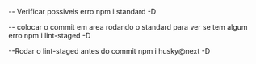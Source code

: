 -- Verificar possiveis erro
npm i standard -D

-- colocar o commit em area rodando o standard para ver se tem algum erro
npm i lint-staged -D

--Rodar o lint-staged antes do commit
npm i husky@next -D
